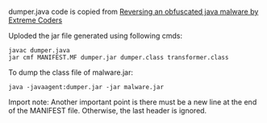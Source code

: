 dumper.java code is copied from [Reversing an obfuscated java malware by Extreme Coders](https://onedrive.live.com/?authkey=%21AP%2DLGmNO74brJ6s&cid=E91E11F5FA1D754C&id=E91E11F5FA1D754C%21219&parId=E91E11F5FA1D754C%21126&o=OneUp)

Uploded the jar file generated using following cmds:
```
javac dumper.java
jar cmf MANIFEST.MF dumper.jar dumper.class transformer.class
```

To dump the class file of malware.jar:
```
java -javaagent:dumper.jar -jar malware.jar
```

Import note: Another important point is there must be a new line at the end of the MANIFEST file. Otherwise, the last header is ignored.
